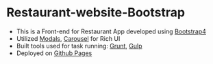 # Restaurant-website-Bootstrap
<ul>
<li>This is a Front-end for Restaurant App developed using <a href="https://getbootstrap.com/docs/4.0/getting-started/introduction/" target="_blank">Bootstrap4</a></li> 
<li>Utilized <a href="https://getbootstrap.com/docs/4.0/components/modal/" target="_blank">Modals</a>, <a href="https://getbootstrap.com/docs/4.0/components/carousel/"target="_blank">Carousel</a> for Rich UI</li>
<li>Built tools used for task running: <a href="https://gruntjs.com/" target="_blank">Grunt</a>, <a href="https://gulpjs.com" target="_blank">Gulp</a></li>
<li>Deployed on <a href="https://sappusaketh.github.io/Restaurant-website-Bootstrap/" target="_blank">Github Pages</a></li>
</ul>
